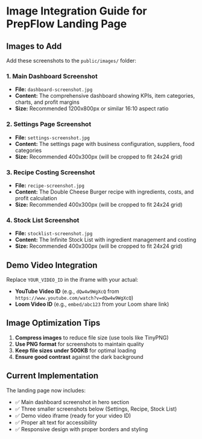 # Image Integration Guide for PrepFlow Landing Page

## Images to Add

Add these screenshots to the `public/images/` folder:

### 1. Main Dashboard Screenshot

- **File:** `dashboard-screenshot.jpg`
- **Content:** The comprehensive dashboard showing KPIs, item categories, charts, and profit margins
- **Size:** Recommended 1200x800px or similar 16:10 aspect ratio

### 2. Settings Page Screenshot

- **File:** `settings-screenshot.jpg`
- **Content:** The settings page with business configuration, suppliers, food categories
- **Size:** Recommended 400x300px (will be cropped to fit 24x24 grid)

### 3. Recipe Costing Screenshot

- **File:** `recipe-screenshot.jpg`
- **Content:** The Double Cheese Burger recipe with ingredients, costs, and profit calculation
- **Size:** Recommended 400x300px (will be cropped to fit 24x24 grid)

### 4. Stock List Screenshot

- **File:** `stocklist-screenshot.jpg`
- **Content:** The Infinite Stock List with ingredient management and costing
- **Size:** Recommended 400x300px (will be cropped to fit 24x24 grid)

## Demo Video Integration

Replace `YOUR_VIDEO_ID` in the iframe with your actual:

- **YouTube Video ID** (e.g., `dQw4w9WgXcQ` from `https://www.youtube.com/watch?v=dQw4w9WgXcQ`)
- **Loom Video ID** (e.g., `embed/abc123` from your Loom share link)

## Image Optimization Tips

1. **Compress images** to reduce file size (use tools like TinyPNG)
2. **Use PNG format** for screenshots to maintain quality
3. **Keep file sizes under 500KB** for optimal loading
4. **Ensure good contrast** against the dark background

## Current Implementation

The landing page now includes:

- ✅ Main dashboard screenshot in hero section
- ✅ Three smaller screenshots below (Settings, Recipe, Stock List)
- ✅ Demo video iframe (ready for your video ID)
- ✅ Proper alt text for accessibility
- ✅ Responsive design with proper borders and styling

